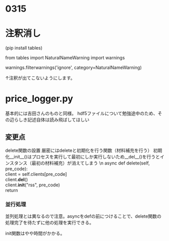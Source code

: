 # 0315

# 注釈消し

(pip install tables)

from tables import NaturalNameWarning
import warnings

warnings.filterwarnings('ignore', category=NaturalNameWarning)

↑注釈が出てこないようにします。

# price_logger.py

基本的には吉田さんのものと同様。
hdf5ファイルについて勉強途中のため、その辺らしき記述自体は読み飛ばしてほしい

## 変更点
delete関数の設置
厳密にはdeleteと初期化を行う関数（材料補充を行う）
初期化__init__()はプロセスを実行して最初にしか実行しないため__del__()を行うとインスタンス（最初の材料補充）が消えてしまう
\n
async def delete(self, pre_code):<br>
        client = self.clients[pre_code]<br>
        client.__del__()<br>
        client.__init__("rss", pre_code)<br>
        return<br>
 
 ### 並行処理
 
 並列処理とは異なるので注意。asyncをdefの前につけることで、delete関数の処理完了を待たずに他の処理を実行できる。
 
init関数はやや時間がかかる。
